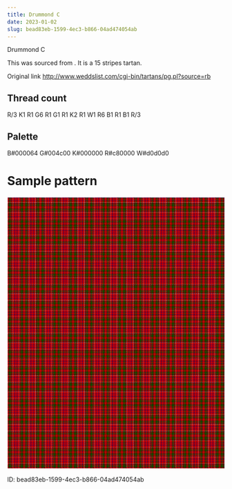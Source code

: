 ```yaml
---
title: Drummond C
date: 2023-01-02
slug: bead83eb-1599-4ec3-b866-04ad474054ab
---
```

Drummond C

This was sourced from <no value>.  It is a 15 stripes tartan.

Original link http://www.weddslist.com/cgi-bin/tartans/pg.pl?source=rb

## Thread count
R/3 K1 R1 G6 R1 G1 R1 K2 R1 W1 R6 B1 R1 B1 R/3

## Palette
B#000064 G#004c00 K#000000 R#c80000 W#d0d0d0

# Sample pattern

![Tartan detail](tartan.png "R/3 K1 R1 G6 R1 G1 R1 K2 R1 W1 R6 B1 R1 B1 R/3 tartan")

ID: bead83eb-1599-4ec3-b866-04ad474054ab